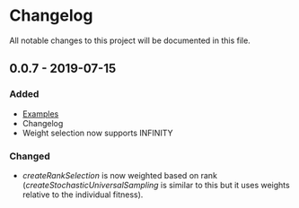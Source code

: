 # Changelog
All notable changes to this project will be documented in this file.

## 0.0.7 - 2019-07-15
### Added
- [Examples](examples)
- Changelog
- Weight selection now supports INFINITY
### Changed
- _createRankSelection_ is now weighted based on rank (_createStochasticUniversalSampling_ is similar to this but it uses weights relative to the individual fitness).